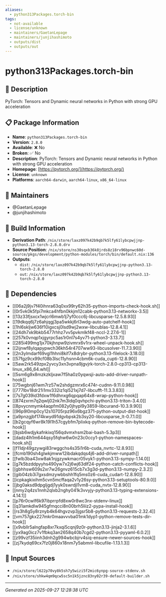 ```yaml
---
aliases:
  - python313Packages.torch-bin
tags:
  - not-available
  - license/unknown
  - maintainers/GaetanLepage
  - maintainers/junjihashimoto
  - outputs/dist
  - outputs/out
---
```


# python313Packages.torch-bin

## 📝 Description

PyTorch: Tensors and Dynamic neural networks in Python with strong GPU acceleration

## 📋 Package Information

- **Name**: `python313Packages.torch-bin`
- **Version**: `2.8.0`
- **Available**: ❌ No
- **Broken**: ✅ No
- **Description**: PyTorch: Tensors and Dynamic neural networks in Python with strong GPU acceleration
- **Homepage**: [https://pytorch.org/](https://pytorch.org/)
- **License**: `unknown`
- **Platforms**: `aarch64-darwin`, `aarch64-linux`, `x86_64-linux`
## 👥 Maintainers

- @GaetanLepage
- @junjihashimoto


## 🔧 Build Information

- **Derivation Path**: `/nix/store/laxz097k42b9qb7k5lfy61lybcpwjjnp-python3.13-torch-2.8.0.drv`
- **Source Position**: `/nix/store/ns30sqxb36k8jrds8z18rv96bpnwc60d-source/pkgs/development/python-modules/torch/bin/default.nix:136`
- **Outputs**:
  - `dist`:  `/nix/store/laxz097k42b9qb7k5lfy61lybcpwjjnp-python3.13-torch-2.8.0`
  - `out`:  `/nix/store/laxz097k42b9qb7k5lfy61lybcpwjjnp-python3.13-torch-2.8.0`

## 🔗 Dependencies

- [[06a2j9jv7f40ihnra63q0xx99ry62h35-python-imports-check-hook.sh]]
- [[0r5vk0k5fpi7mkca4hfbn0kkjm12cabk-python3.13-networkx-3.5]]
- [[13z33fjsxcx1wjcrl6mwb1j7yf0ccc6j-libcusparse-12.5.8.93]]
- [[19dkqq6j7z6ahjqgj3pa5wkkj6rl3wdg-auto-patchelf-hook]]
- [[1hl6skljw636f10igxcsj0lsd9wj2wxw-libcublas-12.8.4.1]]
- [[24dh7xk9bkb5477rhhz7vv5pvkmlkf48-nccl-2.27.6-1]]
- [[257k0vnqp1xjgyrpc5as1r0nl7s4yv71-python3-3.13.7]]
- [[285i499mg1jx70kjhnpw9zivmrx6v1rx-wheel-unpack-hook.sh]]
- [[2ijnwf8ylqapypwch36kh54r4707ww93-libcusolver-11.7.3.90]]
- [[2n3ylmdarf69vgl1hhni8kif7x8drybr-python3.13-filelock-3.18.0]]
- [[57fgz9cx99cf08b3lsc11yhsnn4cbm6k-cuda_cupti-12.8.90]]
- [[5aw2rk549zpx2yvcy3xn3vpna9jgvjrk-torch-2.8.0-cp313-cp313-linux_x86_64.whl]]
- [[5sm6g9x8mzkzkljxaw7f5ha0z0yqwsji-auto-add-driver-runpath-hook]]
- [[75wgbnj61wm7rz57w2shdgzmrx6c474r-cudnn-9.11.0.98]]
- [[777lbv18dr21i1mv332iz1qi521xj7d7-libcufft-11.3.3.83]]
- [[7s7g039id3fdxw1f6dhnxg6qpqap64x8-wrap-python-hook]]
- [[874zxrm7q2qwlj02nk7m3ldq0qvhpchi-python3.13-triton-3.4.0]]
- [[8pvycnmymk4aqpfm082y0jhypl9y3859-libcurand-10.3.9.90]]
- [[96p9l0mp0cy12s10705rpz96x6bgz371-python-output-dist-hook]]
- [[a9pnzgjbf174kwyd91dgvbpsk2b3sy20-libcusparse_lt-0.7.1.0]]
- [[b2gcqyf6wr8k19l1h57cgybfm7plixkq-python-remove-bin-bytecode-hook]]
- [[bjsb6wdjykafnkixq156qdvmxhsm2bai-bash-5.3p3]]
- [[dadz4lh1m644qsy5fqhw6w0n23c0ccy1-python-namespaces-hook.sh]]
- [[f11djr49gzywgi83rwggchs4s35i1r6b-cuda_nvrtc-12.8.93]]
- [[fcmb190sh4glwkjmww12ibdakqdqs4j6-add-driver-runpath]]
- [[fwlb3ba43xw8ak1njgzywkmacr05vyk1-python3.13-sympy-1.14.0]]
- [[g7k5bzddpyyhs490yw7x2j6wj63dlf24-python-catch-conflicts-hook]]
- [[gbhhsw609s2xr7w26gnvz615cb7x3g3d-python3.13-numpy-2.3.2]]
- [[gib04zb3i7gxsdmzywbbshh1fq5ms0z6-cuda_cudart-12.8.90]]
- [[icpkagkixihm5cvn5mcffaqa2v1y26sy-python3.13-setuptools-80.9.0]]
- [[jbg0aksd9dpgljgdj1yyk0swrdjl1vm8-cuda_nvtx-12.8.90]]
- [[nmy2q4zs1nnh2qlxb2nghy041k3vvyjy-python3.13-typing-extensions-4.14.1]]
- [[p76r0cwlf6k97ibprrpfd8xw0r8wc3nx-stdenv-linux]]
- [[q31amkdlw945gfmqcci8n00brh5liiz2-pypa-install-hook]]
- [[rs3h8g5y8rznyb4k64hgvzvp3jgsr5b8-python3.13-requests-2.32.4]]
- [[vm757gkx227mkr0maavvvba01mk1dyp1-python-remove-tests-dir-hook]]
- [[x9vbllr5alngfap8xr7kxqi5cqnj9z0r-python3.13-jinja2-3.1.6]]
- [[yx9ag0icz7v1fbkq3an2658q40b7cgd2-python3.13-pyyaml-6.0.2]]
- [[z99vzf35iinh3dnh2g994wbcbjrv4siq-ensure-newer-sources-hook]]
- [[zj7kydq69cx7fz0j860x18nm7y5abmnl-libcufile-1.13.1.3]]

## 📁 Input Sources

- `/nix/store/l622p70vy8k5sh7y5wizi5f2mic6ynpg-source-stdenv.sh`
- `/nix/store/shkw4qm9qcw5sc5n1k5jznc83ny02r39-default-builder.sh`

---
*Generated on 2025-09-27 12:28:38 UTC*
